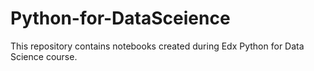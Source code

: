 # Python-for-DataSceience
This repository contains notebooks created during Edx Python for Data Science course.
